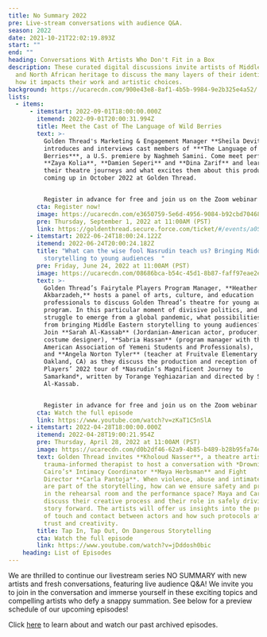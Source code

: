 ```yaml
---
title: No Summary 2022
pre: Live-stream conversations with audience Q&A.
season: 2022
date: 2021-10-21T22:02:19.893Z
start: ""
end: ""
heading: Conversations With Artists Who Don't Fit in a Box
description: These curated digital discussions invite artists of Middle Eastern
  and North African heritage to discuss the many layers of their identity and
  how it impacts their work and artistic choices.
background: https://ucarecdn.com/900e43e8-8af1-4b5b-9984-9e2b325e4a52/
lists:
  - items:
      - itemstart: 2022-09-01T18:00:00.000Z
        itemend: 2022-09-01T20:00:31.994Z
        title: Meet the Cast of The Language of Wild Berries
        text: >-
          Golden Thread's Marketing & Engagement Manager **Sheila Devitt**
          introduces and interviews cast members of ***The Language of Wild
          Berries***, a U.S. premiere by Naghmeh Samini. Come meet performers
          **Zaya Kolia**, **Damien Seperi** and **Dina Zarif** and learn about
          their theatre journeys and what excites them about this production
          coming up in October 2022 at Golden Thread. 


          Register in advance for free and join us on the Zoom webinar to ask your questions directly of the panelists!
        cta: Register now!
        image: https://ucarecdn.com/e3650759-5e6d-4956-9084-b92cbd70468e/
        pre: Thursday, September 1, 2022 at 11:00AM (PST)
        link: https://goldenthread.secure.force.com/ticket/#/events/a0S3Z000007VG5xUAG
      - itemstart: 2022-06-24T18:00:24.122Z
        itemend: 2022-06-24T20:00:24.182Z
        title: "What can the wise fool Nasrudin teach us? Bringing Middle Eastern
          storytelling to young audiences  "
        pre: Friday, June 24, 2022 at 11:00AM (PST)
        image: https://ucarecdn.com/08686bca-b54c-45d1-8b87-faff97eae2e7/
        text: >-
          Golden Thread’s Fairytale Players Program Manager, **Heather Rastovac
          Akbarzadeh,** hosts a panel of arts, culture, and education
          professionals to discuss Golden Thread’s theatre for young audiences
          program. In this particular moment of divisive politics, and as we
          struggle to emerge from a global pandemic, what possibilities emerge
          from bringing Middle Eastern storytelling to young audiences?
          Join **Sarah Al-Kassab** (Jordanian-American actor, producer, and
          costume designer), **Sabria Hassan** (program manager with the
          American Association of Yemeni Students and Professionals),
          and **Angela Norton Tyler** (teacher at Fruitvale Elementary School in
          Oakland, CA) as they discuss the production and reception of Fairytale
          Players’ 2022 tour of *Nasrudin’s Magnificent Journey to
          Samarkand*, written by Torange Yeghiazarian and directed by Sarah
          Al-Kassab.


          Register in advance for free and join us on the Zoom webinar to ask your questions directly of the panelists!
        cta: Watch the full episode
        link: https://www.youtube.com/watch?v=zKaT1C5nSlA
      - itemstart: 2022-04-28T18:00:00.000Z
        itemend: 2022-04-28T19:00:21.954Z
        pre: Thursday, April 28, 2022 at 11:00AM (PST)
        image: https://ucarecdn.com/d0b2df46-62a9-4b85-b489-b28b95fa74eb/
        text: Golden Thread invites **Kholoud Nasser**, a theatre artist and
          trauma-informed therapist to host a conversation with *Drowning in
          Cairo’s* Intimacy Coordinator **Maya Herbsman** and Fight
          Director **Carla Pantoja**. When violence, abuse and intimate content
          are part of the storytelling, how can we ensure safety and protection
          in the rehearsal room and the performance space? Maya and Carla will
          discuss their creative process and their role in safely driving the
          story forward. The artists will offer us insights into the protocols
          of touch and contact between actors and how such protocols affirm
          trust and creativity.
        title: Tap In, Tap Out, On Dangerous Storytelling
        cta: Watch the full episode
        link: https://www.youtube.com/watch?v=jDddosh0bic
    heading: List of Episodes
---
```

We are thrilled to continue our livestream series NO SUMMARY with new artists and fresh conversations, featuring live audience Q&A! We invite you to join in the conversation and immerse yourself in these exciting topics and compelling artists who defy a snappy summation. See below for a preview schedule of our upcoming episodes!

Click [here](https://goldenthread.org/productions/no-summary-conversations-with-artists-that-dont-fit-in-a-box/) to learn about and watch our past archived episodes.